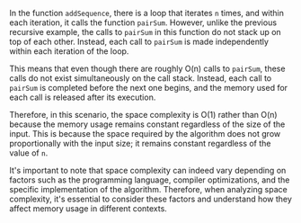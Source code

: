 In the function `addSequence`, there is a loop that iterates `n` times, and within each iteration, it calls the function `pairSum`. However, unlike the previous recursive example, the calls to `pairSum` in this function do not stack up on top of each other. Instead, each call to `pairSum` is made independently within each iteration of the loop.

This means that even though there are roughly O(n) calls to `pairSum`, these calls do not exist simultaneously on the call stack. Instead, each call to `pairSum` is completed before the next one begins, and the memory used for each call is released after its execution.

Therefore, in this scenario, the space complexity is O(1) rather than O(n) because the memory usage remains constant regardless of the size of the input. This is because the space required by the algorithm does not grow proportionally with the input size; it remains constant regardless of the value of `n`.

It's important to note that space complexity can indeed vary depending on factors such as the programming language, compiler optimizations, and the specific implementation of the algorithm. Therefore, when analyzing space complexity, it's essential to consider these factors and understand how they affect memory usage in different contexts.